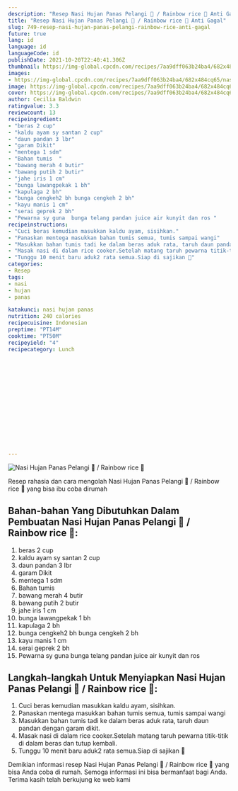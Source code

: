 ```yaml
---
description: "Resep Nasi Hujan Panas Pelangi 🌈 / Rainbow rice 🌾 Anti Gagal"
title: "Resep Nasi Hujan Panas Pelangi 🌈 / Rainbow rice 🌾 Anti Gagal"
slug: 749-resep-nasi-hujan-panas-pelangi-rainbow-rice-anti-gagal
future: true
lang: id
language: id
languageCode: id
publishDate: 2021-10-20T22:40:41.306Z 
thumbnail: https://img-global.cpcdn.com/recipes/7aa9dff063b24ba4/682x484cq65/nasi-hujan-panas-pelangi-rainbow-rice-foto-resep-utama.webp
images:
- https://img-global.cpcdn.com/recipes/7aa9dff063b24ba4/682x484cq65/nasi-hujan-panas-pelangi-rainbow-rice-foto-resep-utama.webp
image: https://img-global.cpcdn.com/recipes/7aa9dff063b24ba4/682x484cq65/nasi-hujan-panas-pelangi-rainbow-rice-foto-resep-utama.webp
cover: https://img-global.cpcdn.com/recipes/7aa9dff063b24ba4/682x484cq65/nasi-hujan-panas-pelangi-rainbow-rice-foto-resep-utama.webp
author: Cecilia Baldwin
ratingvalue: 3.3
reviewcount: 13
recipeingredient:
- "beras 2 cup"
- "kaldu ayam sy santan 2 cup"
- "daun pandan 3 lbr"
- "garam Dikit"
- "mentega 1 sdm"
- "Bahan tumis  "
- "bawang merah 4 butir"
- "bawang putih 2 butir"
- "jahe iris 1 cm"
- "bunga lawangpekak 1 bh"
- "kapulaga 2 bh"
- "bunga cengkeh2 bh bunga cengkeh 2 bh"
- "kayu manis 1 cm"
- "serai geprek 2 bh"
- "Pewarna sy guna  bunga telang pandan juice air kunyit dan ros "
recipeinstructions:
- "Cuci beras kemudian masukkan kaldu ayam, sisihkan."
- "Panaskan mentega masukkan bahan tumis semua, tumis sampai wangi"
- "Masukkan bahan tumis tadi ke dalam beras aduk rata, taruh daun pandan dengan garam dikit."
- "Masak nasi di dalam rice cooker.Setelah matang taruh pewarna titik-titik di dalam beras dan tutup kembali."
- "Tunggu 10 menit baru aduk2 rata semua.Siap di sajikan 🌈"
categories:
- Resep
tags:
- nasi
- hujan
- panas

katakunci: nasi hujan panas 
nutrition: 240 calories
recipecuisine: Indonesian
preptime: "PT14M"
cooktime: "PT50M"
recipeyield: "4"
recipecategory: Lunch


     
    
    
    
    
    
    
    
    
    
    
      
    
---
```



![Nasi Hujan Panas Pelangi 🌈 / Rainbow rice 🌾](https://img-global.cpcdn.com/recipes/7aa9dff063b24ba4/682x484cq65/nasi-hujan-panas-pelangi-rainbow-rice-foto-resep-utama.webp)

Resep rahasia dan cara mengolah  Nasi Hujan Panas Pelangi 🌈 / Rainbow rice 🌾 yang bisa ibu coba dirumah

<!--inarticleads1-->

## Bahan-bahan Yang Dibutuhkan Dalam Pembuatan Nasi Hujan Panas Pelangi 🌈 / Rainbow rice 🌾:

1. beras 2 cup
1. kaldu ayam sy santan 2 cup
1. daun pandan 3 lbr
1. garam Dikit
1. mentega 1 sdm
1. Bahan tumis  
1. bawang merah 4 butir
1. bawang putih 2 butir
1. jahe iris 1 cm
1. bunga lawangpekak 1 bh
1. kapulaga 2 bh
1. bunga cengkeh2 bh bunga cengkeh 2 bh
1. kayu manis 1 cm
1. serai geprek 2 bh
1. Pewarna sy guna  bunga telang pandan juice air kunyit dan ros 



<!--inarticleads2-->

## Langkah-langkah Untuk Menyiapkan Nasi Hujan Panas Pelangi 🌈 / Rainbow rice 🌾:

1. Cuci beras kemudian masukkan kaldu ayam, sisihkan.
1. Panaskan mentega masukkan bahan tumis semua, tumis sampai wangi
1. Masukkan bahan tumis tadi ke dalam beras aduk rata, taruh daun pandan dengan garam dikit.
1. Masak nasi di dalam rice cooker.Setelah matang taruh pewarna titik-titik di dalam beras dan tutup kembali.
1. Tunggu 10 menit baru aduk2 rata semua.Siap di sajikan 🌈




Demikian informasi  resep Nasi Hujan Panas Pelangi 🌈 / Rainbow rice 🌾   yang bisa Anda coba di rumah. Semoga informasi ini bisa bermanfaat bagi Anda. Terima kasih telah berkujung ke web kami
